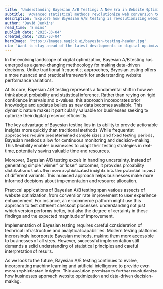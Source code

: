 ```yaml
---
title: 'Understanding Bayesian A/B Testing: A New Era in Website Optimization'
subtitle: 'Advanced statistical methods revolutionize web conversion testing'
description: 'Explore how Bayesian A/B testing is revolutionizing website optimization with more nuanced, flexible, and efficient testing methodologies compared to traditional approaches. Learn how this sophisticated statistical method enables faster, more informed decision-making for digital optimization.'
author: 'David Jenkins'
read_time: '8 mins'
publish_date: '2025-03-04'
created_date: '2025-03-04'
heroImage: 'https://images.magick.ai/bayesian-testing-header.jpg'
cta: 'Want to stay ahead of the latest developments in digital optimization? Follow us on LinkedIn for regular insights into advanced testing methodologies and data-driven strategies that can transform your business outcomes.'
---
```


In the evolving landscape of digital optimization, Bayesian A/B testing has emerged as a game-changing methodology for making data-driven decisions. Unlike traditional frequentist approaches, Bayesian testing offers a more nuanced and practical framework for understanding website performance variations.

At its core, Bayesian A/B testing represents a fundamental shift in how we think about probability and statistical inference. Rather than relying on rigid confidence intervals and p-values, this approach incorporates prior knowledge and updates beliefs as new data becomes available. This dynamic nature makes it particularly valuable for businesses seeking to optimize their digital presence efficiently.

The key advantage of Bayesian testing lies in its ability to provide actionable insights more quickly than traditional methods. While frequentist approaches require predetermined sample sizes and fixed testing periods, Bayesian methods allow for continuous monitoring and decision-making. This flexibility enables businesses to adapt their testing strategies in real-time, potentially saving valuable time and resources.

Moreover, Bayesian A/B testing excels in handling uncertainty. Instead of generating simple 'winner' or 'loser' outcomes, it provides probability distributions that offer more sophisticated insights into the potential impact of different variants. This nuanced approach helps businesses make more informed decisions about implementation and resource allocation.

Practical applications of Bayesian A/B testing span various aspects of website optimization, from conversion rate improvement to user experience enhancement. For instance, an e-commerce platform might use this approach to test different checkout processes, understanding not just which version performs better, but also the degree of certainty in these findings and the expected magnitude of improvement.

Implementation of Bayesian testing requires careful consideration of technical infrastructure and analytical capabilities. Modern testing platforms increasingly incorporate Bayesian methods, making them more accessible to businesses of all sizes. However, successful implementation still demands a solid understanding of statistical principles and careful interpretation of results.

As we look to the future, Bayesian A/B testing continues to evolve, incorporating machine learning and artificial intelligence to provide even more sophisticated insights. This evolution promises to further revolutionize how businesses approach website optimization and data-driven decision-making.